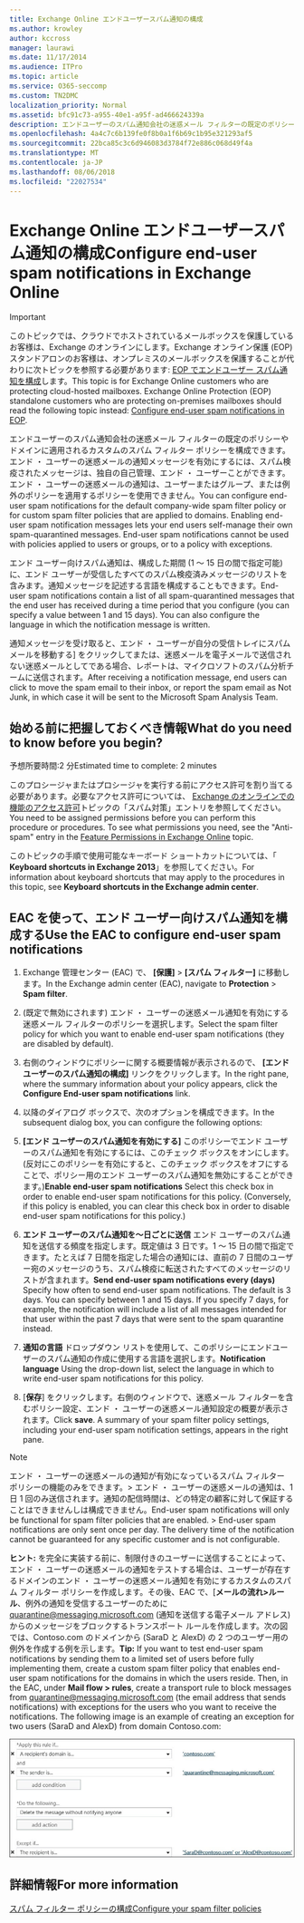 ```yaml
---
title: Exchange Online エンドユーザースパム通知の構成
ms.author: krowley
author: kccross
manager: laurawi
ms.date: 11/17/2014
ms.audience: ITPro
ms.topic: article
ms.service: O365-seccomp
ms.custom: TN2DMC
localization_priority: Normal
ms.assetid: bfc91c73-a955-40e1-a95f-ad466624339a
description: エンドユーザーのスパム通知会社の迷惑メール フィルターの既定のポリシーやドメインに適用されるカスタムのスパム フィルター ポリシーを構成できます。
ms.openlocfilehash: 4a4c7c6b139fe0f8b0a1f6b69c1b95e321293af5
ms.sourcegitcommit: 22bca85c3c6d946083d3784f72e886c068d49f4a
ms.translationtype: MT
ms.contentlocale: ja-JP
ms.lasthandoff: 08/06/2018
ms.locfileid: "22027534"
---
```

# <a name="configure-end-user-spam-notifications-in-exchange-online"></a><span data-ttu-id="5c66e-103">Exchange Online エンドユーザースパム通知の構成</span><span class="sxs-lookup"><span data-stu-id="5c66e-103">Configure end-user spam notifications in Exchange Online</span></span>

> [!IMPORTANT]
> <span data-ttu-id="5c66e-p101">このトピックでは、クラウドでホストされているメールボックスを保護しているお客様は、Exchange のオンラインにします。Exchange オンライン保護 (EOP) スタンドアロンのお客様は、オンプレミスのメールボックスを保護することが代わりに次トピックを参照する必要があります: [EOP でエンドユーザー スパム通知を構成](configure-end-user-spam-notifications-in-eop.md)します。</span><span class="sxs-lookup"><span data-stu-id="5c66e-p101">This topic is for Exchange Online customers who are protecting cloud-hosted mailboxes. Exchange Online Protection (EOP) standalone customers who are protecting on-premises mailboxes should read the following topic instead: [Configure end-user spam notifications in EOP](configure-end-user-spam-notifications-in-eop.md).</span></span> 
  
<span data-ttu-id="5c66e-p102">エンドユーザーのスパム通知会社の迷惑メール フィルターの既定のポリシーやドメインに適用されるカスタムのスパム フィルター ポリシーを構成できます。エンド ・ ユーザーの迷惑メールの通知メッセージを有効にするには、スパム検疫されたメッセージは、独自の自己管理、エンド ・ ユーザーことができます。エンド ・ ユーザーの迷惑メールの通知は、ユーザーまたはグループ、または例外のポリシーを適用するポリシーを使用できません。</span><span class="sxs-lookup"><span data-stu-id="5c66e-p102">You can configure end-user spam notifications for the default company-wide spam filter policy or for custom spam filter policies that are applied to domains. Enabling end-user spam notification messages lets your end users self-manage their own spam-quarantined messages. End-user spam notifications cannot be used with policies applied to users or groups, or to a policy with exceptions.</span></span>
  
<span data-ttu-id="5c66e-p103">エンド ユーザー向けスパム通知は、構成した期間 (1 ～ 15 日の間で指定可能) に、エンド ユーザーが受信したすべてのスパム検疫済みメッセージのリストを含みます。通知メッセージを記述する言語を構成することもできます。</span><span class="sxs-lookup"><span data-stu-id="5c66e-p103">End-user spam notifications contain a list of all spam-quarantined messages that the end user has received during a time period that you configure (you can specify a value between 1 and 15 days). You can also configure the language in which the notification message is written.</span></span>
  
<span data-ttu-id="5c66e-111">通知メッセージを受け取ると、エンド ・ ユーザーが自分の受信トレイにスパム メールを移動する] をクリックしてまたは、迷惑メールを電子メールで送信されない迷惑メールとしてである場合、レポートは、マイクロソフトのスパム分析チームに送信されます。</span><span class="sxs-lookup"><span data-stu-id="5c66e-111">After receiving a notification message, end users can click to move the spam email to their inbox, or report the spam email as Not Junk, in which case it will be sent to the Microsoft Spam Analysis Team.</span></span> 
  
## <a name="what-do-you-need-to-know-before-you-begin"></a><span data-ttu-id="5c66e-112">始める前に把握しておくべき情報</span><span class="sxs-lookup"><span data-stu-id="5c66e-112">What do you need to know before you begin?</span></span>

<span data-ttu-id="5c66e-113">予想所要時間:2 分</span><span class="sxs-lookup"><span data-stu-id="5c66e-113">Estimated time to complete: 2 minutes</span></span>
  
<span data-ttu-id="5c66e-p104">このプロシージャまたはプロシージャを実行する前にアクセス許可を割り当てる必要があります。必要なアクセス許可については、 [Exchange のオンラインでの機能のアクセス許可](http://technet.microsoft.com/library/15073ce1-0917-403b-8839-02a2ebc96e16.aspx)トピックの「スパム対策」エントリを参照してください。</span><span class="sxs-lookup"><span data-stu-id="5c66e-p104">You need to be assigned permissions before you can perform this procedure or procedures. To see what permissions you need, see the "Anti-spam" entry in the [Feature Permissions in Exchange Online](http://technet.microsoft.com/library/15073ce1-0917-403b-8839-02a2ebc96e16.aspx) topic.</span></span> 
  
<span data-ttu-id="5c66e-116">このトピックの手順で使用可能なキーボード ショートカットについては、「 **Keyboard shortcuts in Exchange 2013**」を参照してください。</span><span class="sxs-lookup"><span data-stu-id="5c66e-116">For information about keyboard shortcuts that may apply to the procedures in this topic, see **Keyboard shortcuts in the Exchange admin center**.</span></span>
  
## <a name="use-the-eac-to-configure-end-user-spam-notifications"></a><span data-ttu-id="5c66e-117">EAC を使って、エンド ユーザー向けスパム通知を構成する</span><span class="sxs-lookup"><span data-stu-id="5c66e-117">Use the EAC to configure end-user spam notifications</span></span>

1. <span data-ttu-id="5c66e-118">Exchange 管理センター (EAC) で、 **[保護]** \> **[スパム フィルター]** に移動します。</span><span class="sxs-lookup"><span data-stu-id="5c66e-118">In the Exchange admin center (EAC), navigate to **Protection** \> **Spam filter**.</span></span>
    
2. <span data-ttu-id="5c66e-119">(既定で無効にされます) エンド ・ ユーザーの迷惑メール通知を有効にする迷惑メール フィルターのポリシーを選択します。</span><span class="sxs-lookup"><span data-stu-id="5c66e-119">Select the spam filter policy for which you want to enable end-user spam notifications (they are disabled by default).</span></span>
    
3. <span data-ttu-id="5c66e-120">右側のウィンドウにポリシーに関する概要情報が表示されるので、 **[エンド ユーザーのスパム通知の構成]** リンクをクリックします。</span><span class="sxs-lookup"><span data-stu-id="5c66e-120">In the right pane, where the summary information about your policy appears, click the **Configure End-user spam notifications** link.</span></span> 
    
4. <span data-ttu-id="5c66e-121">以降のダイアログ ボックスで、次のオプションを構成できます。</span><span class="sxs-lookup"><span data-stu-id="5c66e-121">In the subsequent dialog box, you can configure the following options:</span></span>
    
1. <span data-ttu-id="5c66e-p105">**[エンド ユーザーのスパム通知を有効にする]** このポリシーでエンド ユーザーのスパム通知を有効にするには、このチェック ボックスをオンにします。(反対にこのポリシーを有効にすると、このチェック ボックスをオフにすることで、ポリシー用のエンド ユーザーのスパム通知を無効にすることができます。)</span><span class="sxs-lookup"><span data-stu-id="5c66e-p105">**Enable end-user spam notifications** Select this check box in order to enable end-user spam notifications for this policy. (Conversely, if this policy is enabled, you can clear this check box in order to disable end-user spam notifications for this policy.)</span></span> 
    
2. <span data-ttu-id="5c66e-p106">**エンド ユーザーのスパム通知を～日ごとに送信** エンド ユーザーのスパム通知を送信する頻度を指定します。既定値は 3 日です。1 ～ 15 日の間で指定できます。たとえば 7 日間を指定した場合の通知には、直前の 7 日間のユーザー宛のメッセージのうち、スパム検疫に転送されたすべてのメッセージのリストが含まれます。</span><span class="sxs-lookup"><span data-stu-id="5c66e-p106">**Send end-user spam notifications every (days)** Specify how often to send end-user spam notifications. The default is 3 days. You can specify between 1 and 15 days. If you specify 7 days, for example, the notification will include a list of all messages intended for that user within the past 7 days that were sent to the spam quarantine instead.</span></span> 
    
3. <span data-ttu-id="5c66e-128">**通知の言語** ドロップダウン リストを使用して、このポリシーにエンドユーザーのスパム通知の作成に使用する言語を選択します。</span><span class="sxs-lookup"><span data-stu-id="5c66e-128">**Notification language** Using the drop-down list, select the language in which to write end-user spam notifications for this policy.</span></span> 
    
5. <span data-ttu-id="5c66e-p107">[**保存**] をクリックします。右側のウィンドウで、迷惑メール フィルターを含むポリシー設定、エンド ・ ユーザーの迷惑メール通知設定の概要が表示されます。</span><span class="sxs-lookup"><span data-stu-id="5c66e-p107">Click **save**. A summary of your spam filter policy settings, including your end-user spam notification settings, appears in the right pane.</span></span>
    
> [!NOTE]
>  <span data-ttu-id="5c66e-p108">エンド ・ ユーザーの迷惑メールの通知が有効になっているスパム フィルター ポリシーの機能のみをできます。> エンド ・ ユーザーの迷惑メールの通知は、1 日 1 回のみ送信されます。通知の配信時間は、どの特定の顧客に対して保証することはできませんしは構成できません。</span><span class="sxs-lookup"><span data-stu-id="5c66e-p108">End-user spam notifications will only be functional for spam filter policies that are enabled. >  End-user spam notifications are only sent once per day. The delivery time of the notification cannot be guaranteed for any specific customer and is not configurable.</span></span> 
  
 <span data-ttu-id="5c66e-p109">**ヒント:** を完全に実装する前に、制限付きのユーザーに送信することによって、エンド ・ ユーザーの迷惑メールの通知をテストする場合は、ユーザーが存在するドメインのエンド ・ ユーザーの迷惑メール通知を有効にするカスタムのスパム フィルター ポリシーを作成します。その後、EAC で、[**メールの流れ\>ルール**、例外の通知を受信するユーザーのために quarantine@messaging.microsoft.com (通知を送信する電子メール アドレス) からのメッセージをブロックするトランスポート ルールを作成します。次の図では、Contoso.com のドメインから (SaraD と AlexD) の 2 つのユーザー用の例外を作成する例を示します。</span><span class="sxs-lookup"><span data-stu-id="5c66e-p109">**Tip:** If you want to test end-user spam notifications by sending them to a limited set of users before fully implementing them, create a custom spam filter policy that enables end-user spam notifications for the domains in which the users reside. Then, in the EAC, under **Mail flow \> rules**, create a transport rule to block messages from quarantine@messaging.microsoft.com (the email address that sends notifications) with exceptions for the users who you want to receive the notifications. The following image is an example of creating an exception for two users (SaraD and AlexD) from domain Contoso.com:</span></span> 
  
![エンド ユーザー向けスパム通知をテストするためのトランスポート ルール](media/EOP-ESN-testspecificusers.jpg)
  
## <a name="for-more-information"></a><span data-ttu-id="5c66e-138">詳細情報</span><span class="sxs-lookup"><span data-stu-id="5c66e-138">For more information</span></span>

[<span data-ttu-id="5c66e-139">スパム フィルター ポリシーの構成</span><span class="sxs-lookup"><span data-stu-id="5c66e-139">Configure your spam filter policies</span></span>](configure-your-spam-filter-policies.md)
  
